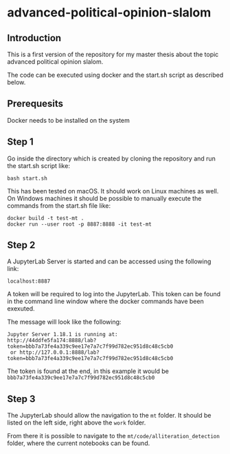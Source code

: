# advanced-political-opinion-slalom

## Introduction

This is a first version of the repository for my master thesis about the topic advanced political opinion slalom.

The code can be executed using docker and the start.sh script as described below.

## Prerequesits

Docker needs to be installed on the system

## Step 1

Go inside the directory which is created by cloning the repository and run the start.sh script like:

```bash start.sh```

This has been tested on macOS. It should work on Linux machines as well. On Windows machines it should be possible to manually execute the commands from the start.sh file like:

```
docker build -t test-mt .
docker run --user root -p 8887:8888 -it test-mt
```

## Step 2

A JupyterLab Server is started and can be accessed using the following link:

```localhost:8887```

A token will be required to log into the JupyterLab. This token can be found in the command line window where the docker commands have been exexuted.

The message will look like the following:

```
Jupyter Server 1.18.1 is running at:
http://44ddfe5fa174:8888/lab?token=bbb7a73fe4a339c9ee17e7a7c7f99d782ec951d8c48c5cb0
 or http://127.0.0.1:8888/lab?token=bbb7a73fe4a339c9ee17e7a7c7f99d782ec951d8c48c5cb0
```

The token is found at the end, in this example it would be ```bbb7a73fe4a339c9ee17e7a7c7f99d782ec951d8c48c5cb0```

## Step 3

The JupyterLab should allow the navigation to the ```mt``` folder. It should be listed on the left side, right above the ```work``` folder.

From there it is possible to navigate to the ```mt/code/alliteration_detection``` folder, where the current notebooks can be found.
